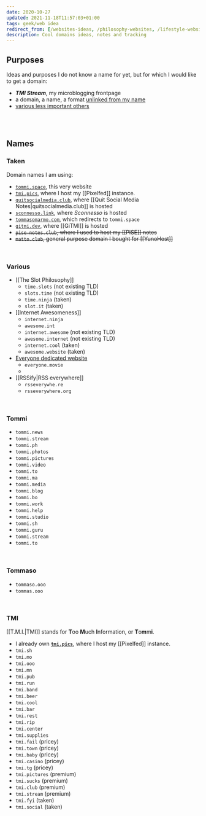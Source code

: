 ```yaml
---
date: 2020-10-27
updated: 2021-11-18T11:57:03+01:00
tags: geek/web idea
redirect_from: [/websites-ideas, /philosophy-websites, /lifestyle-websites, /websites-creation, /domain, /domain-names, /tld, /tlds]
description: Cool domains ideas, notes and tracking
---
```

[tommi.space]: https://tommi.space 'The virtual representation of Tommi’s mind'
[tommasomarmo.com]: https://tommasomarmo.com 'The virtual representation of Tommi’s mind'
[tmi.pics]: https://tmi.pics 'TMI Pics'
[quitsocialmedia.club]: https://quitsocialmedia.club 'Quit Social Media'
[sconnesso.link]: https://sconnesso.link 'Sconnesso'
[gitmi.dev]: https://gitmi.dev 'GiTMI'
## Purposes

Ideas and purposes I do not know a name for yet, but for which I would like to get a domain:
- **<cite>TMI Stream</cite>**, my microblogging frontpage
- a domain, a name, a format <u>unlinked from my name</u>
- [various less important others](#various)

<br>
<br>

## Names

### Taken

Domain names I am using:

- [`tommi.space`][tommi.space], this very website
- [`tmi.pics`][tmi.pics], where I host my [[Pixelfed]] instance.
- [`quitsocialmedia.club`][quitsocialmedia.club], where [[Quit Social Media Notes|quitsocialmedia.club]] is hosted
- [`sconnesso.link`][sconnesso.link], where <cite>Sconnesso</cite> is hosted
- [`tommasomarmo.com`][tommasomarmo.com], which redirects to `tommi.space`
- [`gitmi.dev`][gitmi.dev], where [[GiTMI]] is hosted
- ~~`pise-notes.club`, where I used to host my [[PISE]] notes~~
- ~~`matto.club`, general purpose domain I bought for [[YunoHost]]~~

<br>

### Various

- [[The Slot Philosophy]]
	- `time.slots` (not existing TLD)
	- `slots.time` (not existing TLD)
	- `time.ninja` (taken)
	- `slot.it` (taken)
- [[Internet Awesomeness]]
	- `internet.ninja`
	- `awesome.int`
	- `internet.awesome` (not existing TLD)
	- `awesome.internet` (not existing TLD)
	- `internet.cool` (taken)
	- `awesome.website` (taken)
- [Everyone dedicated website](/everyone 'Everyone short movie')
	- `everyone.movie`
	- 
- [[RSSify|RSS everywhere]]
	- `rsseverywhe.re`
	- `rsseverywhere.org`

<br>

### Tommi

- `tommi.news`
- `tommi.stream`
- `tommi.ph`
- `tommi.photos`
- `tommi.pictures`
- `tommi.video`
- `tommi.to`
- `tommi.ma`
- `tommi.media`
- `tommi.blog`
- `tommi.bo`
- `tommi.work`
- `tommi.help`
- `tommi.studio`
- `tommi.sh`
- `tommi.guru`
- `tommi.stream`
- `tommi.to`

<br>

### Tommaso

- `tommaso.ooo`
- `tommas.ooo`

<br>

### TMI

[[T.M.I.|TMI]] stands for **T**oo **M**uch **I**nformation, or **T**o**m**m**i**.

- I already own [**`tmi.pics`**][tmi.pics], where I host my [[Pixelfed]] instance.
- `tmi.sh`
- `tmi.mo`
- `tmi.ooo`
- `tmi.mn`
- `tmi.pub`
- `tmi.run`
- `tmi.band`
- `tmi.beer`
- `tmi.cool`
- `tmi.bar`
- `tmi.rest`
- `tmi.rip`
- `tmi.center`
- `tmi.supplies`
- `tmi.fail` (pricey)
- `tmi.town` (pricey)
- `tmi.baby` (pricey)
- `tmi.casino` (pricey)
- `tmi.tg` (pricey)
- `tmi.pictures` (premium)
- `tmi.sucks` (premium)
- `tmi.club` (premium)
- `tmi.stream` (premium)
- `tmi.fyi` (taken)
- `tmi.social` (taken)
